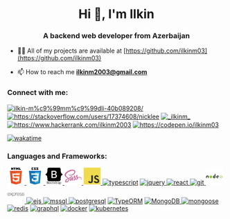 <h1 align="center">Hi 👋, I'm Ilkin</h1>
<h3 align="center">A backend web developer from Azerbaijan</h3>

- 👨‍💻 All of my projects are available at [https://github.com/ilkinm03](https://github.com/ilkinm03)

- 📫 How to reach me **ilkinm2003@gmail.com**

<h3 align="left">Connect with me:</h3>
<p align="left">
<a href="https://linkedin.com/in/ilkin-m%c9%99mm%c9%99dli-40b089208/" target="_blank"><img align="center" src="https://raw.githubusercontent.com/rahuldkjain/github-profile-readme-generator/master/src/images/icons/Social/linked-in-alt.svg" alt="ilkin-m%c9%99mm%c9%99dli-40b089208/" height="30" width="40" /></a>
<a href="https://stackoverflow.com/users/https://stackoverflow.com/users/17374608/nicklee" target="_blank"><img align="center" src="https://raw.githubusercontent.com/rahuldkjain/github-profile-readme-generator/master/src/images/icons/Social/stack-overflow.svg" alt="https://stackoverflow.com/users/17374608/nicklee" height="30" width="40" /></a>
<a href="https://instagram.com/_ilkinm_" target="_blank"><img align="center" src="https://raw.githubusercontent.com/rahuldkjain/github-profile-readme-generator/master/src/images/icons/Social/instagram.svg" alt="_ilkinm_" height="30" width="40" /></a>
<a href="https://www.hackerrank.com/ilkinm2003" target="_blank"><img align="center" src="https://raw.githubusercontent.com/rahuldkjain/github-profile-readme-generator/master/src/images/icons/Social/hackerearth.svg" alt="https://www.hackerrank.com/ilkinm2003" height="30" width="40" /></a> <a href="https://codepen.io/ilkinm03" target="_blank"><img align="center" src="https://cdn2.iconfinder.com/data/icons/social-icons-33/128/Codepen-512.png" alt="https://codepen.io/ilkinm03" height="30" width="40" /></a>
</p>

[![wakatime](https://wakatime.com/badge/user/8349059c-0643-409b-a75d-8346318003c1.svg)](https://wakatime.com/@8349059c-0643-409b-a75d-8346318003c1)

<h3 align="left">Languages and Frameworks:</h3>
<p align="left"> <a href="https://www.w3.org/html/" target="_blank" rel="noreferrer"> <img src="https://raw.githubusercontent.com/devicons/devicon/master/icons/html5/html5-original-wordmark.svg" alt="html5" width="40" height="40"/> </a> <a href="https://www.w3schools.com/css/" target="_blank" rel="noreferrer"> <img src="https://raw.githubusercontent.com/devicons/devicon/master/icons/css3/css3-original-wordmark.svg" alt="css3" width="40" height="40"/> </a> <a href="https://getbootstrap.com" target="_blank" rel="noreferrer"> <img src="https://raw.githubusercontent.com/devicons/devicon/master/icons/bootstrap/bootstrap-plain-wordmark.svg" alt="bootstrap" width="40" height="40"/> </a> <a href="https://sass-lang.com" target="_blank" rel="noreferrer"> <img src="https://raw.githubusercontent.com/devicons/devicon/master/icons/sass/sass-original.svg" alt="sass" width="40" height="40"/> </a> <a href="https://developer.mozilla.org/en-US/docs/Web/JavaScript" target="_blank" rel="noreferrer"> <img src="https://raw.githubusercontent.com/devicons/devicon/master/icons/javascript/javascript-original.svg" alt="javascript" width="40" height="40"/> </a> <a href="https://www.typescriptlang.org/" target="_blank" rel="noreferrer"><img src="https://imgs.search.brave.com/fUka3B65wi3qR6ijrFMZHRBBidoHjRl5MjpWPTGMhjc/rs:fit:816:816:1/g:ce/aHR0cHM6Ly9jZG4t/aW1hZ2VzLTEubWVk/aXVtLmNvbS9tYXgv/MTIwMC8xKm1uNmJP/czdzNlFiYW8xNVBN/TlJ5T0EucG5n" alt="typescript" width="40" height="40" /></a> <a href="https://jquery.com/" target="_blank" rel="noreferrer"> <img src="https://openjsf.org/wp-content/uploads/sites/84/2019/10/jquery-logo-vertical_large_square.png" alt="jquery" width="40" height="40"/> </a><a href="https://reactjs.org/" target="_blank" rel="noreferrer"> <img src="https://upload.wikimedia.org/wikipedia/commons/thumb/a/a7/React-icon.svg/2300px-React-icon.svg.png" alt="react" width="40" height="40"/> </a> <a href="https://git-scm.com/" target="_blank" rel="noreferrer"> <img src="https://www.vectorlogo.zone/logos/git-scm/git-scm-icon.svg" alt="git" width="40" height="40"/> </a> <a href="https://nodejs.org" target="_blank" rel="noreferrer"> <img src="https://raw.githubusercontent.com/devicons/devicon/master/icons/nodejs/nodejs-original-wordmark.svg" alt="NodeJS" width="40" height="40"/> </a> <a href="https://expressjs.com" target="_blank" rel="noreferrer"> <img src="https://raw.githubusercontent.com/devicons/devicon/master/icons/express/express-original-wordmark.svg" alt="express" width="40" height="40"/> </a> <a href="https://ejs.co" targer="_blank" rel="noreferrer"> <img src="https://cdn.icon-icons.com/icons2/2107/PNG/512/file_type_ejs_icon_130626.png" alt="ejs" width="40" height="40"/> </a> <a href="https://www.microsoft.com/en-us/sql-server" target="_blank" rel="noreferrer"> <img src="https://www.svgrepo.com/show/303229/microsoft-sql-server-logo.svg" alt="mssql" width="40" height="40"/> </a> <a href="https://www.postgresql.org/" rel="noreferrer"><img src="https://imgs.search.brave.com/MQcUs7mlFgsDH4RwlzsQw7dKtUfTZSmu49AvVkRtxIg/rs:fit:509:509:1/g:ce/aHR0cHM6Ly9uZW1j/ZC5jb20vd3AtY29u/dGVudC91cGxvYWRz/LzIwMTQvMTAvUG9z/dGdyZVNRTC1sb2dv/LnBuZw" alt="postgresql" width="40" height="40" /></a> <a href="https://typeorm.io/" rel="noreferrer"><img src="https://imgs.search.brave.com/9ZWBkXYP_T1LyM-qNp-U1AS86lKcoave8Phw_HcF0Zc/rs:fit:200:200:1/g:ce/aHR0cHM6Ly9yZXMu/Y2xvdWRpbmFyeS5j/b20vcHJhY3RpY2Fs/ZGV2L2ltYWdlL2Zl/dGNoL3MtLWpPNTdv/YXhHLS0vY19saW1p/dCUyQ2ZfYXV0byUy/Q2ZsX3Byb2dyZXNz/aXZlJTJDcV9hdXRv/JTJDd184ODAvaHR0/cHM6Ly9jZG4taW1h/Z2VzLTEubWVkaXVt/LmNvbS9tYXgvMTIw/MC8xKjVkZkRGaVlI/cXJaU2dmcDQ3VFlO/NFEuanBlZw" alt="TypeORM" width="40" height="40" /></a> <a href="https://www.mongodb.com/" target="_blank" rel="noreferrer"> <img src="https://cdn.icon-icons.com/icons2/2415/PNG/512/mongodb_plain_wordmark_logo_icon_146423.png" alt="MongoDB" width="40" height="40"/> </a> <a href="https://mongoosejs.com/" target="_blank" rel="noreferrer"> <img src="https://camo.githubusercontent.com/0544e979c650bd85cf41a2a418f71a417f286755d1c27b2b2b5b7fc65bff809a/68747470733a2f2f63646e2e66696c65737461636b636f6e74656e742e636f6d2f746e735243355453304f4d496c79666a44614e4e" alt="mongoose" width="40" height="40"/> </a> <a href="https://redis.com/" targer="_blank" rel="noreferrer"><img src="https://imgs.search.brave.com/z1BgjIRkG4MG9vzhkOb8SJbW3rcsLEbxwxq9NthbAFk/rs:fit:365:365:1/g:ce/aHR0cHM6Ly9hdmF0/YXJzMS5naXRodWJ1/c2VyY29udGVudC5j/b20vdS8xNTI5OTI2/P3M9NDAwJnY9NA" alt="redis" width="40" height="40" /></a> <a href="https://graphql.org/" target="_blank" rel="noreferrer" ><img src="https://imgs.search.brave.com/YoD4_YBOkjqDd-XNrkHuLIy7SVuqKmPw1vCOp_AqtuE/rs:fit:1200:1200:1/g:ce/aHR0cHM6Ly93d3cu/YWJoYXliaGFyZ2F2/LmNvbS9jb250ZW50/L2ltYWdlcy8yMDE5/LzAyL0dyYXBoUUxf/TG9nby5zdmcucG5n" alt="graphql" widht="40" height="40" /></a> <a href="https://www.docker.com/" target="_blank" rel="noreferrer" ><img src="https://www.docker.com/wp-content/uploads/2022/03/vertical-logo-monochromatic.png" alt="docker" widht="40" height="40" /></a> <a href="https://kubernetes.io/" target="_blank" rel="noreferrer" ><img src="https://upload.wikimedia.org/wikipedia/commons/thumb/3/39/Kubernetes_logo_without_workmark.svg/1200px-Kubernetes_logo_without_workmark.svg.png" alt="kubernetes" widht="40" height="40" /></a> </p>
